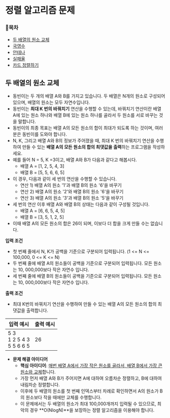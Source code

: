 # 정렬 알고리즘 문제

### 📝목차

- [두 배열의 원소 교체](#두-배열의-원소-교체)
- [국영수](#https://www.acmicpc.net/problem/10825)
- [안테나](#https://www.acmicpc.net/problem/18310)
- [실패율](#https://programmers.co.kr/learn/courses/30/lessons/42889)
- [카드 정렬하기](#https://www.acmicpc.net/problem/1715)



 ## 두 배열의 원소 교체

- 동빈이는 두 개의 배열 A와 B를 가지고 있습니다. 두 배열은 N개의 원소로 구성되어 있으며, 배열의 원소는 모두 자연수입니다.
- 동빈이는 **최대 K 번의 바꿔치기** 연산을 수행할 수 있는데, 바꿔치기 연산이란 배열 A에 있는 원소 하나와 배열 B에 있는 원소 하나를 골라서 두 원소를 서로 바꾸는 것을 말합니다.
- 동빈이의 최종 목표는 배열 A의 모든 원소의 합이 최대가 되도록 하는 것이며, 여러분은 동빈이를 도와야 합니다.
- N, K, 그리고 배열 A와 B의 정보가 주어졌을 때, 최대 K 번의 바꿔치기 연산을 수행하여 만들 수 있는 **배열 A의 모든 원소의 합의 최댓값을 출력**하는 프로그램을 작성하세요.
- 예를 들어 N = 5, K =3이고, 배열 A와 B가 다음과 같다고 해봅시다.
  - 배열 A = [1, 2, 5, 4, 3]
  - 배열 B = [5, 5, 6, 6, 5]
- 이 경우, 다음과 같이 세 번의 연산을 수행할 수 있습니다.
  - 연산 1) 배열 A의 원소 '1'과 배열 B의 원소 '6'을 바꾸기
  - 연산 2) 배열 A의 원소 '2'와 배열 B의 원소 '6'을 바꾸기
  - 연산 3) 배열 A의 원소 '3'과 배열 B의 원소 '5'을 바꾸기
- 세 번의 연산 이후 배열 A와 배열 B의 상태는 다음과 같이 구성될 것입니다.
  - 배열 A = [6, 6, 5, 4, 5]
  - 배열 B = [3, 5, 1, 2, 5]
- 이때 배열 A의 모든 원소의 합은 26이 되며, 이보다 더 합을 크게 만들 수는 없습니다.

**입력 조건**

- 첫 번째 줄에서 N, K가 공백을 기준으로 구분되어 입력됩니다. (1 <= N <= 100,000, 0 <= K <= N)
- 두 번째 줄에 배열 A의 원소들이 공백을 기준으로 구분되어 입력됩니다. 모든 원소는 10, 000,000보다 작은 자연수 입니다.
- 세 번째 줄에 배열 B의 원소들이 공백을 기준으로 구분되어 입력됩니다. 모든 원소는 10, 000,000보다 작은 자연수 입니다.

**출력 조건**

- 최대 K번의 바꿔치기 연산을 수행하여 만들 수 있는 배열 A의 모든 원소의 합의 최댓값을 출력합니다.

| 입력 예시                         | 출력 예시 |
| --------------------------------- | --------- |
| 5 3<br />1 2 5 4 3<br />5 5 6 6 5 | 26        |

- **문제 해결 아이디어**
  - **핵심 아이디어**: <u>매번 배열 A에서 가장 작은 원소를 골라서, 배열 B에서 가장 큰 원소와 교체</u>합니다.
  - 가장 먼저 배열 A와 B가 주어지면 A에 대하여 오름차순 정렬하고, B에 대하여 내림차순 정렬합니다.
  - 이후에 두 배열의 원소를 첫 번째 인덱스부터 차례로 확인하면서 A의 원소가 B의 원소보다 작을 때에만 교체를 수행합니다.
  - 이 문제에서는 두 배열의 원소가 최대 100,000개까지 입력될 수 있으므로, 최악의 경우 **O(NlogN)**을 보장하는 정렬 알고리즘을 이용해야 합니다.

